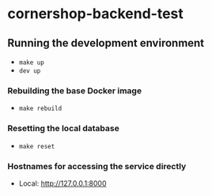 # cornershop-backend-test

## Running the development environment

- `make up`
- `dev up`

### Rebuilding the base Docker image

- `make rebuild`

### Resetting the local database

- `make reset`

### Hostnames for accessing the service directly

- Local: <http://127.0.0.1:8000>
